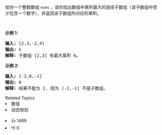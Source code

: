 <p>给你一个整数数组 <code>nums</code>&nbsp;，请你找出数组中乘积最大的连续子数组（该子数组中至少包含一个数字），并返回该子数组所对应的乘积。</p>

<p>&nbsp;</p>

<p><strong>示例 1:</strong></p>

<pre><strong>输入:</strong> [2,3,-2,4]
<strong>输出:</strong> <code>6</code>
<strong>解释:</strong>&nbsp;子数组 [2,3] 有最大乘积 6。
</pre>

<p><strong>示例 2:</strong></p>

<pre><strong>输入:</strong> [-2,0,-1]
<strong>输出:</strong> 0
<strong>解释:</strong>&nbsp;结果不能为 2, 因为 [-2,-1] 不是子数组。</pre>
<div><div>Related Topics</div><div><li>数组</li><li>动态规划</li></div></div><br><div><li>👍 1469</li><li>👎 0</li></div>